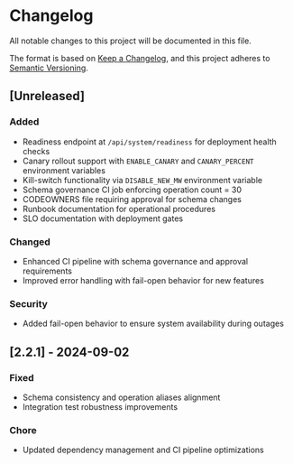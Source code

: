 # Changelog

All notable changes to this project will be documented in this file.

The format is based on [Keep a Changelog](https://keepachangelog.com/en/1.0.0/),
and this project adheres to [Semantic Versioning](https://semver.org/spec/v2.0.0.html).

## [Unreleased]

### Added
- Readiness endpoint at `/api/system/readiness` for deployment health checks
- Canary rollout support with `ENABLE_CANARY` and `CANARY_PERCENT` environment variables
- Kill-switch functionality via `DISABLE_NEW_MW` environment variable
- Schema governance CI job enforcing operation count = 30
- CODEOWNERS file requiring approval for schema changes
- Runbook documentation for operational procedures
- SLO documentation with deployment gates

### Changed
- Enhanced CI pipeline with schema governance and approval requirements
- Improved error handling with fail-open behavior for new features

### Security
- Added fail-open behavior to ensure system availability during outages

## [2.2.1] - 2024-09-02

### Fixed
- Schema consistency and operation aliases alignment
- Integration test robustness improvements

### Chore
- Updated dependency management and CI pipeline optimizations